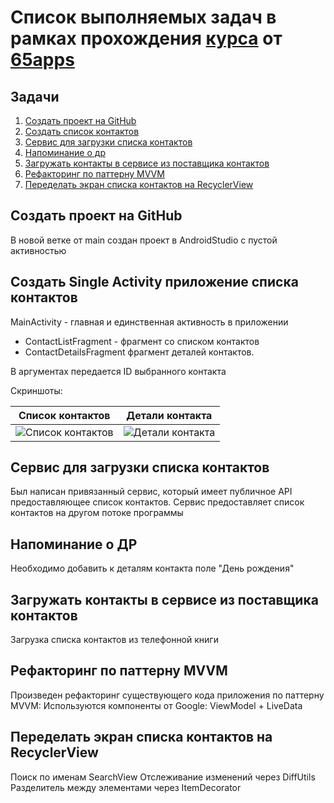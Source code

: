 # Список выполняемых задач в рамках прохождения [курса](https://65apps.com/education) от  [65apps](https://65apps.com)

## Задачи

1. [Создать проект на GitHub](#Создать-проект-на-GitHub)
2. [Создать список контактов](#Создать-Single-Activity-приложение-списка-контактов)
3. [Сервис для загрузки списка контактов](#Сервис-для-загрузки-списка-контактов)
4. [Напоминание о др](#Напоминание-о-др)
5. [Загружать контакты в сервисе из поставщика контактов](#Загружать-контакты-в-сервисе-из-поставщика-контактов)
6. [Рефакторинг по паттерну MVVM](#Рефакторинг-по-паттерну-MVVM)
7. [Переделать экран списка контактов на RecyclerView](#Переделать-экран-списка-контактов-на-RecyclerView)

## Создать проект на GitHub

В новой ветке от main создан проект в AndroidStudio с пустой активностью

## Создать Single Activity приложение списка контактов

MainActivity - главная и единственная активность в приложении
- ContactListFragment - фрагмент со списком контактов
- ContactDetailsFragment фрагмент деталей контактов.

В аргументах передается ID выбранного контакта

Скриншоты:

| Список контактов | Детали контакта | 
| ------ | ------ |
| ![Список контактов](https://i.imgur.com/CIl3U7V.jpg) |![Детали контакта](https://i.imgur.com/WKfdNva.jpg)

## Сервис для загрузки списка контактов

Был написан привязанный сервис, который имеет публичное API предоставляющее список контактов. Сервис предоставляет список контактов на другом потоке программы

## Напоминание о ДР

Необходимо добавить к деталям контакта поле "День рождения"

## Загружать контакты в сервисе из поставщика контактов

Загрузка списка контактов из телефонной книги

## Рефакторинг по паттерну MVVM
Произведен рефакторинг существующего кода приложения по паттерну MVVM:
Используются компоненты от Google: ViewModel + LiveData

## Переделать экран списка контактов на RecyclerView
Поиск по именам SearchView
Отслеживание изменений через DiffUtils
Разделитель между элементами через ItemDecorator
